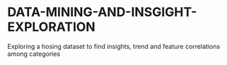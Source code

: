 # DATA-MINING-AND-INSGIGHT-EXPLORATION
Exploring a hosing dataset to find insights, trend and feature correlations among categories

